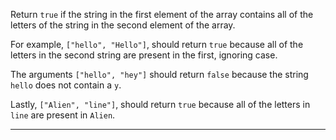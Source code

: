 <div class="challenge-instructions basic-algorithm-scripting"><div><section id="description">
<p>Return <code>true</code> if the string in the first element of the array contains all of the letters of the string in the second element of the array.</p>
<p>For example, <code>["hello", "Hello"]</code>, should return <code>true</code> because all of the letters in the second string are present in the first, ignoring case.</p>
<p>The arguments <code>["hello", "hey"]</code> should return <code>false</code> because the string <code>hello</code> does not contain a <code>y</code>.</p>
<p>Lastly, <code>["Alien", "line"]</code>, should return <code>true</code> because all of the letters in <code>line</code> are present in <code>Alien</code>.</p>
</section></div><hr/></div>